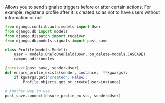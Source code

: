 
Allows you to send signalso triggers before or after certain actions. For example, register a profile after it is created so as not to have users without information or null
```python
from django.contrib.auth.models import User
from django.db import models
from django.dispatch import receiver
from django.db.models.signals import post_save

class Profile(models.Model):
	user = models.OneToOneField(User, on_delete=models.CASCADE)
	campos adicionales

@receiver(post_save, sender=User)
def ensure_profie_exists(sender, instance,  **kgwargs):
	if kgwargs.get('created', False): 
		Profile.objects.get_or_create(user=instance)

# Another way to use
post_save.connect(ensure_profie_exists, sender=User)
```
